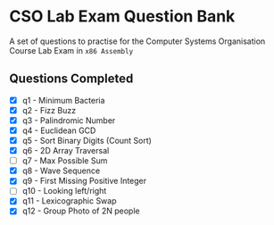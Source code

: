 # CSO Lab Exam Question Bank

A set of questions to practise for the Computer Systems Organisation Course Lab Exam in `x86 Assembly`

## Questions Completed

- [X] q1 - Minimum Bacteria
- [X] q2 - Fizz Buzz
- [X] q3 - Palindromic Number
- [X] q4 - Euclidean GCD
- [X] q5 - Sort Binary Digits (Count Sort)
- [X] q6 - 2D Array Traversal
- [ ] q7 - Max Possible Sum
- [X] q8 - Wave Sequence
- [X] q9 - First Missing Positive Integer
- [ ] q10 - Looking left/right
- [X] q11 - Lexicographic Swap
- [X] q12 - Group Photo of 2N people
